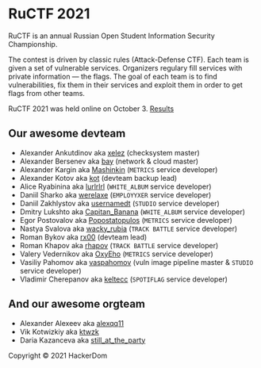 # RuCTF 2021

RuCTF is an annual Russian Open Student Information Security Championship.

The contest is driven by classic rules (Attack-Defense CTF). Each team is given a set of vulnerable services. Organizers regulary fill services with private information — the flags. The goal of each team is to find vulnerabilities, fix them in their services and exploit them in order to get flags from other teams.

RuCTF 2021 was held online on October 3. [Results](https://ructf.org/2021/scoreboard)

## Our awesome devteam

- Alexander Ankutdinov aka [xelez](https://github.com/xelez) (checksystem master)
- Alexander Bersenev aka [bay](https://github.com/alexbers) (network & cloud master)
- Alexander Kargin aka [Mashinkin](https://github.com/AlexanderKargin) (```METRICS``` service developer)
- Alexander Kotov aka [kot](https://github.com/kot) (devteam backup lead)
- Alice Ryabinina aka [lurlrlrl](https://github.com/lurlrlrl) (```WHITE_ALBUM``` service developer)
- Daniil Sharko aka [werelaxe](https://github.com/werelaxe) (```EMPLOYYXER``` service developer)
- Daniil Zakhlystov aka [usernamedt](https://github.com/usernamedt) (```STUDIO``` service developer)
- Dmitry Lukshto aka [Capitan_Banana](https://github.com/capitanbanana) (```WHITE_ALBUM``` service developer)
- Egor Postovalov aka [Popostatopulos](https://github.com/Popostatopulos) (```METRICS``` service developer)
- Nastya Svalova aka [wacky_rubia](https://github.com/SvalovaNastya) (```TRACK BATTLE``` service developer)
- Roman Bykov aka [rx00](https://github.com/rx00) (devteam lead)
- Roman Khapov aka [rhapov](https://github.com/rkhapov) (```TRACK BATTLE``` service developer)
- Valery Vedernikov aka [OxyEho](https://github.com/OxyEho) (```METRICS``` service developer)
- Vasiliy Pahomov aka [vaspahomov](https://github.com/vaspahomov) (vuln image pipeline master & ```STUDIO``` service developer)
- Vladimir Cherepanov aka [keltecc](https://github.com/keltecc) (```SPOTIFLAG``` service developer)

## And our awesome orgteam

- Alexander Alexeev aka [alexqq11](https://github.com/alexqq11)
- Vik Kotwizkiy aka [ktwzk](https://github.com/ktwzk)
- Daria Kazanceva aka [still_at_the_party](https://github.com/stillattheparty)

Copyright © 2021 HackerDom
